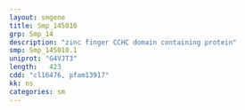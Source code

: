 ```yaml
---
layout: smgene
title: Smp_145010
grp: Smp_14
description: "zinc finger CCHC domain containing protein"
smp: Smp_145010.1
uniprot: "G4VJT3"
length:   423
cdd: "cl16476, pfam13917"
kk: ns
categories: sm
---
```

